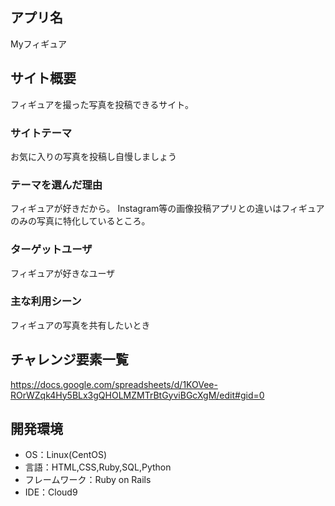 ## アプリ名
Myフィギュア

## サイト概要
フィギュアを撮った写真を投稿できるサイト。

### サイトテーマ
お気に入りの写真を投稿し自慢しましょう

### テーマを選んだ理由
フィギュアが好きだから。
Instagram等の画像投稿アプリとの違いはフィギュアのみの写真に特化しているところ。


### ターゲットユーザ
フィギュアが好きなユーザ

### 主な利用シーン
フィギュアの写真を共有したいとき

## チャレンジ要素一覧
https://docs.google.com/spreadsheets/d/1KOVee-ROrWZqk4Hy5BLx3gQHOLMZMTrBtGyviBGcXgM/edit#gid=0

## 開発環境
- OS：Linux(CentOS)
- 言語：HTML,CSS,Ruby,SQL,Python
- フレームワーク：Ruby on Rails
- IDE：Cloud9